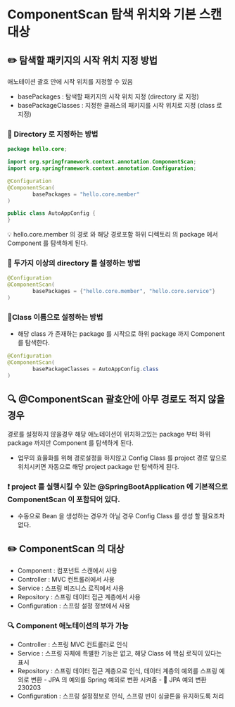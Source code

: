 # ComponentScan 탐색 위치와 기본 스캔 대상

## ✏️ 탐색할 패키지의 시작 위치 지정 방법

애노테이션 괄호 안에 시작 위치를 지정할 수 있음

- basePackages : 탐색할 패키지의 시작 위치 지정 (directory 로 지정)
- basePackageClasses : 지정한 클래스의 패키지를 시작 위치로 지정 (class 로 지정)

### 📍 Directory 로 지정하는 방법

```java
package hello.core;

import org.springframework.context.annotation.ComponentScan;
import org.springframework.context.annotation.Configuration;

@Configuration
@ComponentScan(
        basePackages = "hello.core.member"
)

public class AutoAppConfig {
}
```

💡 hello.core.member 의 경로 와 해당 경로포함 하위 디렉토리 의 package 에서 Component 를 탐색하게 된다.

### 📍 두가지 이상의 directory 를 설정하는 방법

```java
@Configuration
@ComponentScan(
        basePackages = {"hello.core.member", "hello.core.service"}
)
```

### 📍Class 이름으로 설정하는 방법

- 해당 class 가 존재하는 package 를 시작으로 하위 package 까지 Component 를 탐색한다.

```java
@Configuration
@ComponentScan(
        basePackageClasses = AutoAppConfig.class
)
```

## 🔍 @ComponentScan 괄호안에 아무 경로도 적지 않을 경우

경로를 설정하지 않을경우 해당 애노테이션이 위치하고있는 package 부터 하위 package 까지만 Component 를 탐색하게 된다.

- 업무의 효율화를 위해 경로설정을 하지않고 Config Class 를 project 경로 앞으로 위치시키면 자동으로 해당 project package 만 탐색하게 된다.

### ❗️ project 를 실행시킬 수 있는 @SpringBootApplication 에 기본적으로 ComponentScan 이 포함되어 있다.

- 수동으로 Bean 을 생성하는 경우가 아닐 경우 Config Class 를 생성 할 필요조차 없다.

## ✏️ ComponentScan 의 대상

- Component : 컴포넌트 스캔에서 사용
- Controller :  MVC 컨트롤러에서 사용
- Service : 스프링 비즈니스 로직에서 사용
- Repository : 스프링 데이터 접근 계층에서 사용
- Configuration : 스프링 설정 정보에서 사용

### 🔍 Component 애노테이션의 부가 가능

- Controller : 스프링 MVC 컨트롤러로 인식
- Service : 스프링 자체에 특별한 기능은 없고, 해당 Class 에 핵심 로직이 있다는 표시
- Repository : 스프링 데이터 접근 계층으로 인식, 데이터 계층의 예외를 스프링 예외로 변환
        - JPA 의 예외를 Spring 예외로 변환 시켜줌
        - 🔗 JPA 예외 변환230203
- Configuration : 스프링 설정정보로 인식, 스프링 빈이 싱글톤을 유지하도록 처리
